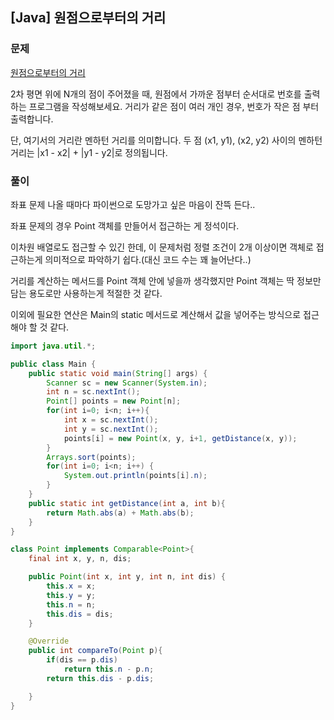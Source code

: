 ## [Java] 원점으로부터의 거리

### 문제

[원점으로부터의 거리](https://www.codetree.ai/missions/5/problems/distance-from-origin/description)

2차 평면 위에 N개의 점이 주어졌을 때, 원점에서 가까운 점부터 순서대로 번호를 출력하는 프로그램을 작성해보세요. 거리가 같은 점이 여러 개인 경우, 번호가 작은 점 부터 출력합니다.

단, 여기서의 거리란 멘하턴 거리를 의미합니다. 두 점 (x1, y1), (x2, y2) 사이의 멘하턴 거리는 |x1 - x2| + |y1 - y2|로 정의됩니다.

### 풀이

좌표 문제 나올 때마다 파이썬으로 도망가고 싶은 마음이 잔뜩 든다.. 

좌표 문제의 경우 Point 객체를 만들어서 접근하는 게 정석이다.

이차원 배열로도 접근할 수 있긴 한데, 이 문제처럼 정렬 조건이 2개 이상이면 객체로 접근하는게 의미적으로 파악하기 쉽다.(대신 코드 수는 꽤 늘어난다..)

거리를 계산하는 메서드를 Point 객체 안에 넣을까 생각했지만 Point 객체는 딱 정보만 담는 용도로만 사용하는게 적절한 것 같다.

이외에 필요한 연산은 Main의 static 메서드로 계산해서 값을 넣어주는 방식으로 접근해야 할 것 같다.

```java
import java.util.*;

public class Main {
    public static void main(String[] args) {
        Scanner sc = new Scanner(System.in);
        int n = sc.nextInt();
        Point[] points = new Point[n];
        for(int i=0; i<n; i++){
            int x = sc.nextInt();
            int y = sc.nextInt();
            points[i] = new Point(x, y, i+1, getDistance(x, y));
        }
        Arrays.sort(points);
        for(int i=0; i<n; i++) {
            System.out.println(points[i].n);
        }
    }
    public static int getDistance(int a, int b){
        return Math.abs(a) + Math.abs(b);
    }
}

class Point implements Comparable<Point>{
    final int x, y, n, dis;

    public Point(int x, int y, int n, int dis) {
        this.x = x;
        this.y = y;
        this.n = n;
        this.dis = dis;
    }

    @Override
    public int compareTo(Point p){
        if(dis == p.dis)
            return this.n - p.n;
        return this.dis - p.dis;

    }
}
```